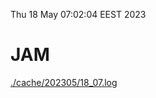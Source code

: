 Thu 18 May 07:02:04 EEST 2023
# JAM
<a href='./cache/202305/18_07.log'>./cache/202305/18_07.log</a>
